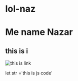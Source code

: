 # lol-naz

# Me name Nazar
## this is i

![this is link ](https://www.google.com/url?sa=i&url=https%3A%2F%2Fuk.wikipedia.org%2Fwiki%2F%25D0%259A%25D1%2596%25D1%2582&psig=AOvVaw2iHmuZEENmT3UafrZ4YpVi&ust=1732553424952000&source=images&cd=vfe&opi=89978449&ved=0CBQQjRxqFwoTCPi-hM629YkDFQAAAAAdAAAAABAJ)

let str ='this is js code'
